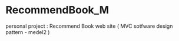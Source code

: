 # RecommendBook_M
personal project : Recommend Book web site ( MVC sotfware design pattern -  medel2 )

